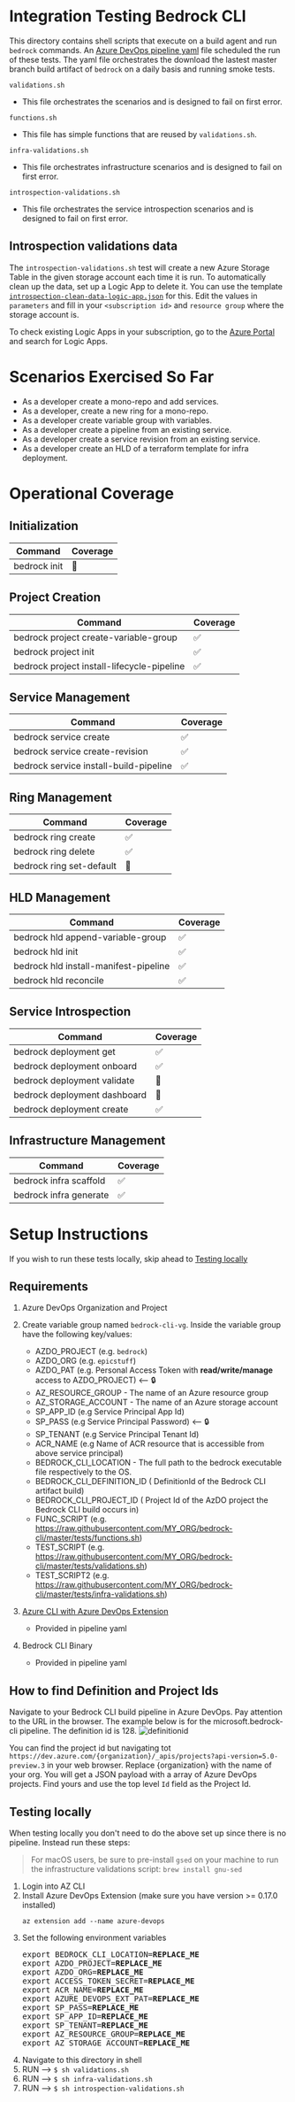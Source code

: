 # Integration Testing Bedrock CLI

This directory contains shell scripts that execute on a build agent and run
`bedrock` commands. An [Azure DevOps pipeline yaml](../smoke-test-pipeline.yml)
file scheduled the run of these tests. The yaml file orchestrates the download
the lastest master branch build artifact of `bedrock` on a daily basis and
running smoke tests.

`validations.sh`

- This file orchestrates the scenarios and is designed to fail on first error.

`functions.sh`

- This file has simple functions that are reused by `validations.sh`.

`infra-validations.sh`

- This file orchestrates infrastructure scenarios and is designed to fail on
  first error.

`introspection-validations.sh`

- This file orchestrates the service introspection scenarios and is designed to
  fail on first error.

## Introspection validations data

The `introspection-validations.sh` test will create a new Azure Storage Table in
the given storage account each time it is run. To automatically clean up the
data, set up a Logic App to delete it. You can use the template
[`introspection-clean-data-logic-app.json`](./introspection-clean-data-logic-app.json)
for this. Edit the values in `parameters` and fill in your `<subscription id>`
and `resource group` where the storage account is.

To check existing Logic Apps in your subscription, go to the
[Azure Portal](http://portal.azure.com) and search for Logic Apps.

# Scenarios Exercised So Far

- As a developer create a mono-repo and add services.
- As a developer, create a new ring for a mono-repo.
- As a developer create variable group with variables.
- As a developer create a pipeline from an existing service.
- As a developer create a service revision from an existing service.
- As a developer create an HLD of a terraform template for infra deployment.

# Operational Coverage

## Initialization

| Command      | Coverage |
| ------------ | -------- |
| bedrock init | 🚫       |

## Project Creation

| Command                                    | Coverage |
| ------------------------------------------ | -------- |
| bedrock project create-variable-group      | ✅       |
| bedrock project init                       | ✅       |
| bedrock project install-lifecycle-pipeline | ✅       |

## Service Management

| Command                                | Coverage |
| -------------------------------------- | -------- |
| bedrock service create                 | ✅       |
| bedrock service create-revision        | ✅       |
| bedrock service install-build-pipeline | ✅       |

## Ring Management

| Command                  | Coverage |
| ------------------------ | -------- |
| bedrock ring create      | ✅       |
| bedrock ring delete      | ✅       |
| bedrock ring set-default | 🚫       |

## HLD Management

| Command                               | Coverage |
| ------------------------------------- | -------- |
| bedrock hld append-variable-group     | ✅       |
| bedrock hld init                      | ✅       |
| bedrock hld install-manifest-pipeline | ✅       |
| bedrock hld reconcile                 | ✅       |

## Service Introspection

| Command                      | Coverage |
| ---------------------------- | -------- |
| bedrock deployment get       | ✅       |
| bedrock deployment onboard   | ✅       |
| bedrock deployment validate  | 🚫       |
| bedrock deployment dashboard | 🚫       |
| bedrock deployment create    | ✅       |

## Infrastructure Management

| Command                | Coverage |
| ---------------------- | -------- |
| bedrock infra scaffold | ✅       |
| bedrock infra generate | ✅       |

# Setup Instructions

If you wish to run these tests locally, skip ahead to
[Testing locally](#Testing-locally)

## Requirements

1. Azure DevOps Organization and Project
2. Create variable group named `bedrock-cli-vg`. Inside the variable group have
   the following key/values:

   - AZDO_PROJECT (e.g. `bedrock`)
   - AZDO_ORG (e.g. `epicstuff`)
   - AZDO_PAT (e.g. Personal Access Token with **read/write/manage** access to
     AZDO_PROJECT) <-- 🔒
   - AZ_RESOURCE_GROUP - The name of an Azure resource group
   - AZ_STORAGE_ACCOUNT - The name of an Azure storage account
   - SP_APP_ID (e.g Service Principal App Id)
   - SP_PASS (e.g Service Principal Password) <-- 🔒
   - SP_TENANT (e.g Service Principal Tenant Id)
   - ACR_NAME (e.g Name of ACR resource that is accessible from above service
     principal)
   - BEDROCK_CLI_LOCATION - The full path to the bedrock executable file
     respectively to the OS.
   - BEDROCK_CLI_DEFINITION_ID ( DefinitionId of the Bedrock CLI artifact build)
   - BEDROCK_CLI_PROJECT_ID ( Project Id of the AzDO project the Bedrock CLI
     build occurs in)
   - FUNC_SCRIPT (e.g.
     https://raw.githubusercontent.com/MY_ORG/bedrock-cli/master/tests/functions.sh)
   - TEST_SCRIPT (e.g.
     https://raw.githubusercontent.com/MY_ORG/bedrock-cli/master/tests/validations.sh)
   - TEST_SCRIPT2 (e.g.
     https://raw.githubusercontent.com/MY_ORG/bedrock-cli/master/tests/infra-validations.sh)

3. [Azure CLI with Azure DevOps Extension](https://docs.microsoft.com/en-us/azure/devops/cli/?view=azure-devops)
   - Provided in pipeline yaml
4. Bedrock CLI Binary
   - Provided in pipeline yaml

## How to find Definition and Project Ids

Navigate to your Bedrock CLI build pipeline in Azure DevOps. Pay attention to
the URL in the browser. The example below is for the microsoft.bedrock-cli
pipeline. The definition id is 128. ![definitionid](./images/definitionid.png)

You can find the project id but navigating tot
`https://dev.azure.com/{organization}/_apis/projects?api-version=5.0-preview.3`
in your web browser. Replace {organization} with the name of your org. You will
get a JSON payload with a array of Azure DevOps projects. Find yours and use the
top level `Id` field as the Project Id.

## Testing locally

When testing locally you don't need to do the above set up since there is no
pipeline. Instead run these steps:

> For macOS users, be sure to pre-install `gsed` on your machine to run the
> infrastructure validations script: `brew install gnu-sed`

1. Login into AZ CLI
2. Install Azure DevOps Extension (make sure you have version >= 0.17.0
   installed)
   ```
   az extension add --name azure-devops
   ```
3. Set the following environment variables
   <pre>
   export BEDROCK_CLI_LOCATION=<b>REPLACE_ME</b>
   export AZDO_PROJECT=<b>REPLACE_ME</b>
   export AZDO_ORG=<b>REPLACE_ME</b>
   export ACCESS_TOKEN_SECRET=<b>REPLACE_ME</b>
   export ACR_NAME=<b>REPLACE_ME</b>
   export AZURE_DEVOPS_EXT_PAT=<b>REPLACE_ME</b>
   export SP_PASS=<b>REPLACE_ME</b>
   export SP_APP_ID=<b>REPLACE_ME</b>
   export SP_TENANT=<b>REPLACE_ME</b>
   export AZ_RESOURCE_GROUP=<b>REPLACE_ME</b>
   export AZ_STORAGE_ACCOUNT=<b>REPLACE_ME</b>
   </pre>
4. Navigate to this directory in shell
5. RUN --> `$ sh validations.sh`
6. RUN --> `$ sh infra-validations.sh`
7. RUN --> `$ sh introspection-validations.sh`
